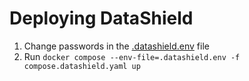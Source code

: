 # Deploying DataShield

1. Change passwords in the [.datashield.env](.datashield.env) file
1. Run `docker compose --env-file=.datashield.env -f compose.datashield.yaml up`
